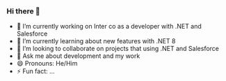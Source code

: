 ### Hi there 👋

- 🔭 I’m currently working on Inter co  as a developer with .NET and Salesforce
- 🌱 I’m currently learning about new features with .NET 8
- 👯 I’m looking to collaborate on projects that using .NET and Salesforce
- 💬 Ask me about development and my work
- 😄 Pronouns: He/Him
- ⚡ Fun fact: ...
